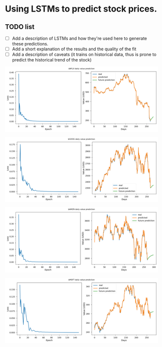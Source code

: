 # Using LSTMs to predict stock prices.

## TODO list

- [ ] Add a description of LSTMs and how they're used here to generate these predictions.
- [ ] Add a short explanation of the results and the quality of the fit
- [ ] Add a description of caveats (it trains on historical data, thus is prone to predict the historical trend of the stock)

![nflx_prediction](./plots/NFLX_pred.png)

![goog_prediction](./plots/GOOG_pred.png)

![amzn_prediction](./plots/AMZN_pred.png)

![msft_prediction](./plots/MSFT_pred.png)
